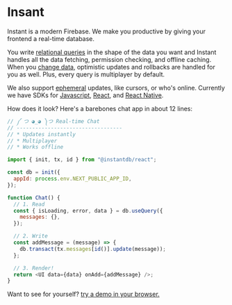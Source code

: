 # Insant

Instant is a modern Firebase. We make you productive by giving your frontend a real-time database.

You write [relational queries](https://www.instantdb.com/docs/instaql) in the shape of the data you want and Instant handles all the data fetching, permission checking, and offline caching. When you [change data](https://www.instantdb.com/docs/instaml), optimistic updates and rollbacks are handled for you as well. Plus, every query is multiplayer by default.

We also support [ephemeral](https://www.instantdb.com/docs/presence-and-topics) updates, like cursors, or who's online. Currently we have SDKs for [Javascript](https://www.instantdb.com/docs/start-vanilla), [React](https://www.instantdb.com/docs/), and [React Native](https://www.instantdb.com/docs/start-rn).

How does it look? Here's a barebones chat app in about 12 lines:

```javascript
// ༼ つ ◕_◕ ༽つ Real-time Chat
// ----------------------------------
// * Updates instantly
// * Multiplayer
// * Works offline

import { init, tx, id } from "@instantdb/react";

const db = init({ 
  appId: process.env.NEXT_PUBLIC_APP_ID,
});

function Chat() {
  // 1. Read
  const { isLoading, error, data } = db.useQuery({
    messages: {},
  });

  // 2. Write
  const addMessage = (message) => {
    db.transact(tx.messages[id()].update(message));
  };

  // 3. Render!
  return <UI data={data} onAdd={addMessage} />;
}
```

Want to see for yourself? <a href="https://instantdb.com/tutorial">try a demo in your browser.</a>

